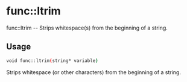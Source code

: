 # func::ltrim
func::ltrim -- Strips whitespace(s) from the beginning of a string.

## Usage
```sh
void func::ltrim(string* variable)
```


Strips whitespace (or other characters) from the beginning of a string.

